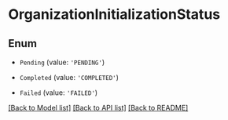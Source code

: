 # OrganizationInitializationStatus


## Enum

* `Pending` (value: `'PENDING'`)

* `Completed` (value: `'COMPLETED'`)

* `Failed` (value: `'FAILED'`)

[[Back to Model list]](../README.md#documentation-for-models) [[Back to API list]](../README.md#documentation-for-api-endpoints) [[Back to README]](../README.md)
